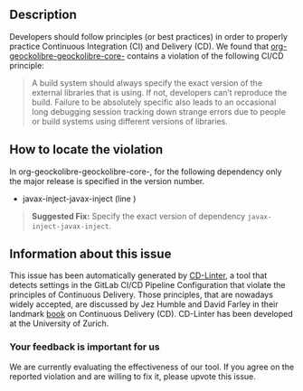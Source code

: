 
## Description
Developers should follow principles (or best practices) in order to properly practice Continuous Integration (CI) and Delivery (CD).
We found that [org-geockolibre-geockolibre-core-](https://gitlab.com/geockolibre/gl/blob/master/.gitlab-ci.yml) contains a violation of the following CI/CD principle:

> A build system should always specify the exact version of the external libraries that is using.
If not, developers can’t reproduce the build. Failure to be absolutely specific also leads to an occasional long debugging session tracking down strange errors due to people or build systems using different versions of libraries.

## How to locate the violation

In org-geockolibre-geockolibre-core-, for the following dependency only the major release is specified in the version number.

* javax-inject-javax-inject (line )

> **Suggested Fix:** Specify the exact version of dependency `javax-inject-javax-inject`.

## Information about this issue

This issue has been automatically generated by [CD-Linter](https://gitlab.com/Jancso/configuration-analytics), a tool that detects settings in the GitLab CI/CD Pipeline Configuration that violate the principles of Continuous Delivery. Those principles, that are nowadays widely accepted, are discussed by Jez Humble and David Farley in their landmark [book](https://www.oreilly.com/library/view/continuous-delivery-reliable/9780321670250/) on Continuous Delivery (CD). CD-Linter has been developed at the University of Zurich.

### Your feedback is important for us
We are currently evaluating the effectiveness of our tool. If you agree on the reported violation and are willing to fix it, please upvote this issue.